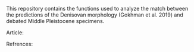 This repository contains the functions used to analyze the match between the  predictions of the Denisovan morphology (Gokhman et al. 2019) and debated Middle Pleistocene specimens.


Article:


Refrences:
